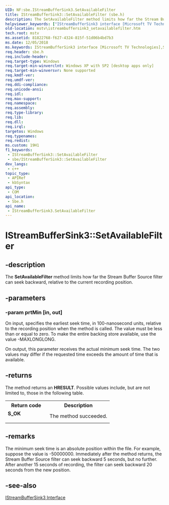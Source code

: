 ```yaml
---
UID: NF:sbe.IStreamBufferSink3.SetAvailableFilter
title: IStreamBufferSink3::SetAvailableFilter (sbe.h)
description: The SetAvailableFilter method limits how far the Stream Buffer Source filter can seek backward, relative to the current recording position.
helpviewer_keywords: ["IStreamBufferSink3 interface [Microsoft TV Technologies]","SetAvailableFilter method","IStreamBufferSink3.SetAvailableFilter","IStreamBufferSink3::SetAvailableFilter","IStreamBufferSink3SetAvailableFilter","SetAvailableFilter","SetAvailableFilter method [Microsoft TV Technologies]","SetAvailableFilter method [Microsoft TV Technologies]","IStreamBufferSink3 interface","mstv.istreambuffersink3_setavailablefilter","sbe/IStreamBufferSink3::SetAvailableFilter"]
old-location: mstv\istreambuffersink3_setavailablefilter.htm
tech.root: mstv
ms.assetid: 81822768-f627-4324-815f-51d06b4bd7b3
ms.date: 12/05/2018
ms.keywords: IStreamBufferSink3 interface [Microsoft TV Technologies],SetAvailableFilter method, IStreamBufferSink3.SetAvailableFilter, IStreamBufferSink3::SetAvailableFilter, IStreamBufferSink3SetAvailableFilter, SetAvailableFilter, SetAvailableFilter method [Microsoft TV Technologies], SetAvailableFilter method [Microsoft TV Technologies],IStreamBufferSink3 interface, mstv.istreambuffersink3_setavailablefilter, sbe/IStreamBufferSink3::SetAvailableFilter
req.header: sbe.h
req.include-header: 
req.target-type: Windows
req.target-min-winverclnt: Windows XP with SP2 [desktop apps only]
req.target-min-winversvr: None supported
req.kmdf-ver: 
req.umdf-ver: 
req.ddi-compliance: 
req.unicode-ansi: 
req.idl: 
req.max-support: 
req.namespace: 
req.assembly: 
req.type-library: 
req.lib: 
req.dll: 
req.irql: 
targetos: Windows
req.typenames: 
req.redist: 
ms.custom: 19H1
f1_keywords:
 - IStreamBufferSink3::SetAvailableFilter
 - sbe/IStreamBufferSink3::SetAvailableFilter
dev_langs:
 - c++
topic_type:
 - APIRef
 - kbSyntax
api_type:
 - COM
api_location:
 - Sbe.h
api_name:
 - IStreamBufferSink3.SetAvailableFilter
---
```


# IStreamBufferSink3::SetAvailableFilter


## -description

The <b>SetAvailableFilter</b> method limits how far the Stream Buffer Source filter can seek backward, relative to the current recording position.

## -parameters

### -param prtMin [in, out]

On input, specifies the earliest seek time, in 100-nanosecond units, relative to the recording position when the method is called. The value must be less than or equal to zero. To make the entire backing store available, use the value -MAXLONGLONG.

On output, this parameter receives the actual minimum seek time. The two values may differ if the requested time exceeds the amount of time that is available.

## -returns

The method returns an <b>HRESULT</b>. Possible values include, but are not limited to, those in the following table.

<table>
<tr>
<th>Return code</th>
<th>Description</th>
</tr>
<tr>
<td width="40%">
<dl>
<dt><b>S_OK</b></dt>
</dl>
</td>
<td width="60%">
The method succeeded.

</td>
</tr>
</table>

## -remarks

The minimum seek time is an absolute position within the file. For example, suppose the value is -50000000. Immediately after the method returns, the Stream Buffer Source filter can seek backward 5 seconds, but no further. After another 15 seconds of recording, the filter can seek backward 20 seconds from the new position.

## -see-also

<a href="https://docs.microsoft.com/previous-versions/windows/desktop/api/sbe/nn-sbe-istreambuffersink3">IStreamBufferSink3 Interface</a>

